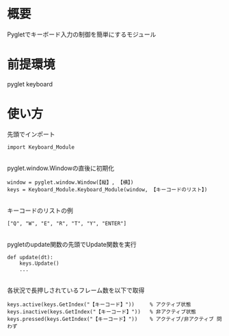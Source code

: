 # 概要
Pygletでキーボード入力の制御を簡単にするモジュール

# 前提環境
pyglet
keyboard

# 使い方
先頭でインポート
```
import Keyboard_Module
```
\
pyglet.window.Windowの直後に初期化
```
window = pyglet.window.Window(【縦】, 【横】)
keys = Keyboard_Module.Keyboard_Module(window, 【キーコードのリスト】)
```
\
キーコードのリストの例
```
["Q", "W", "E", "R", "T", "Y", "ENTER"]
```
\
pygletのupdate関数の先頭でUpdate関数を実行
```
def update(dt):
    keys.Update()
    ...
```
\
各状況で長押しされているフレーム数を以下で取得
```
keys.active(keys.GetIndex("【キーコード】"))     % アクティブ状態
keys.inactive(keys.GetIndex("【キーコード】"))   % 非アクティブ状態
keys.pressed(keys.GetIndex("【キーコード】"))    % アクティブ/非アクティブ 問わず
```
